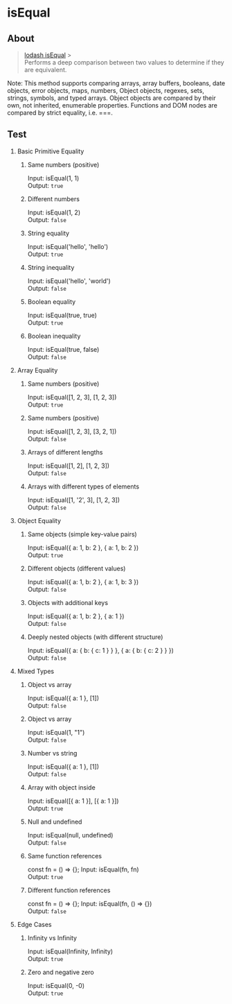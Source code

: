# isEqual

## About

> [lodash isEqual](https://lodash.com/docs/4.17.15#isEqual) > <br/>
> Performs a deep comparison between two values to determine if they are equivalent. <br/>

Note: This method supports comparing arrays, array buffers, booleans, date objects, error objects, maps, numbers, Object objects, regexes, sets, strings, symbols, and typed arrays. Object objects are compared by their own, not inherited, enumerable properties. Functions and DOM nodes are compared by strict equality, i.e. ===. <br/>

## Test

1. Basic Primitive Equality

   1. Same numbers (positive)

      Input: isEqual(1, 1)<br/>
      Output: `true`

   2. Different numbers

      Input: isEqual(1, 2)<br/>
      Output: `false`

   3. String equality

      Input: isEqual('hello', 'hello')<br/>
      Output: `true`

   4. String inequality

      Input: isEqual('hello', 'world')<br/>
      Output: `false`

   5. Boolean equality

      Input: isEqual(true, true)<br/>
      Output: `true`

   6. Boolean inequality

      Input: isEqual(true, false)<br/>
      Output: `false`

2. Array Equality

   1. Same numbers (positive)

      Input: isEqual([1, 2, 3], [1, 2, 3])<br/>
      Output: `true`

   2. Same numbers (positive)

      Input: isEqual([1, 2, 3], [3, 2, 1])<br/>
      Output: `false`

   3. Arrays of different lengths

      Input: isEqual([1, 2], [1, 2, 3])<br/>
      Output: `false`

   4. Arrays with different types of elements

      Input: isEqual([1, '2', 3], [1, 2, 3])<br/>
      Output: `false`

3. Object Equality

   1. Same objects (simple key-value pairs)

      Input: isEqual({ a: 1, b: 2 }, { a: 1, b: 2 })<br/>
      Output: `true`

   2. Different objects (different values)

      Input: isEqual({ a: 1, b: 2 }, { a: 1, b: 3 })<br/>
      Output: `false`

   3. Objects with additional keys

      Input: isEqual({ a: 1, b: 2 }, { a: 1 })<br/>
      Output: `false`

   4. Deeply nested objects (with different structure)

      Input: isEqual({ a: { b: { c: 1 } } }, { a: { b: { c: 2 } } })<br/>
      Output: `false`

4. Mixed Types

   1. Object vs array

      Input: isEqual({ a: 1 }, [1])<br/>
      Output: `false`

   2. Object vs array

      Input: isEqual(1, "1")<br/>
      Output: `false`

   3. Number vs string

      Input: isEqual({ a: 1 }, [1])<br/>
      Output: `false`

   4. Array with object inside

      Input: isEqual([{ a: 1 }], [{ a: 1 }])<br/>
      Output: `true`

   5. Null and undefined

      Input: isEqual(null, undefined)<br/>
      Output: `false`

   6. Same function references

      const fn = () => {};
      Input: isEqual(fn, fn)<br/>
      Output: `true`

   7. Different function references

      const fn = () => {};
      Input: isEqual(fn, () => {})<br/>
      Output: `false`

5. Edge Cases

   1. Infinity vs Infinity

      Input: isEqual(Infinity, Infinity)<br/>
      Output: `true`

   2. Zero and negative zero

      Input: isEqual(0, -0)<br/>
      Output: `true`
